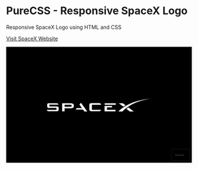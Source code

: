 # PureCSS - Responsive SpaceX Logo

Responsive SpaceX Logo using HTML and CSS

[Visit SpaceX Website](https://www.spacex.com/)

<div align="center">
   <img src="screenshot.png" width="800" />
</div
